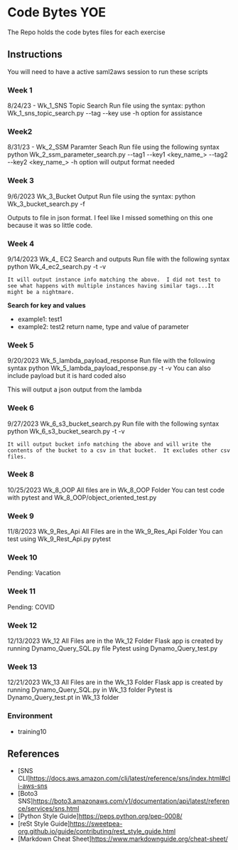 # Code Bytes YOE

The Repo holds the code bytes files for each exercise

## Instructions

You will need to have a active saml2aws session to run these scripts

### Week 1
8/24/23 - Wk_1_SNS Topic Search
Run file using the syntax: 
    python Wk_1_sns_topic_search.py --tag <tag> --key <name>
    use -h option for assistance

### Week2 
8/31/23 - Wk_2_SSM Paramter Seach
Run file using the following syntax
    python Wk_2_ssm_parameter_search.py --tag1 <tag> --key1 <key_name_> --tag2 <tag> --key2 <key_name_>
    -h option will output format needed

### Week 3
9/6/2023 Wk_3_Bucket Output
Run file using the syntax:
    python Wk_3_bucket_search.py -f <filename>

Outputs to file in json format.  I feel like I missed something on this one because it was so little code.

### Week 4
9/14/2023 Wk_4_ EC2 Search and outputs
Run file with the following syntax 
    python Wk_4_ec2_search.py -t <tag> -v <value>

    It will output instance info matching the above.  I did not test to see what happens with multiple instances having similar tags...It might be a nightmare.

**Search for key and values**
- example1: test1
- example2: test2
return name, type and value of parameter

### Week 5
9/20/2023 Wk_5_lambda_payload_response
Run file with the following syntax 
    python Wk_5_lambda_payload_response.py -t <tag> -v <value>
    You can also include payload but it is hard coded also

This will output a json output from the lambda

### Week 6
9/27/2023 Wk_6_s3_bucket_search.py
Run file with the following syntax 
    python Wk_6_s3_bucket_search.py -t <tag> -v <value>

    It will output bucket info matching the above and will write the contents of the bucket to a csv in that bucket.  It excludes other csv files.

### Week 8
10/25/2023 Wk_8_OOP
All files are in Wk_8_OOP Folder
    You can test code with pytest and Wk_8_OOP/object_oriented_test.py

### Week 9
11/8/2023 Wk_9_Res_Api
All Files are in the Wk_9_Res_Api Folder
    You can test using Wk_9_Rest_Api.py pytest

### Week 10
Pending: Vacation

### Week 11
Pending: COVID

### Week 12
12/13/2023 Wk_12
All Files are in the Wk_12 Folder
    Flask app is created by running Dynamo_Query_SQL.py file
    Pytest using Dynamo_Query_test.py

### Week 13
12/21/2023 Wk_13
All Files are in the Wk_13 Folder
    Flask app is created by running Dynamo_Query_SQL.py in Wk_13 folder
    Pytest is Dynamo_Query_test.pt in Wk_13 folder
    
### Environment

- training10

## References

- [SNS CLI]https://docs.aws.amazon.com/cli/latest/reference/sns/index.html#cli-aws-sns
- [Boto3 SNS]https://boto3.amazonaws.com/v1/documentation/api/latest/reference/services/sns.html
- [Python Style Guide]https://peps.python.org/pep-0008/
- [reSt Style Guide]https://sweetpea-org.github.io/guide/contributing/rest_style_guide.html
- [Markdown Cheat Sheet]https://www.markdownguide.org/cheat-sheet/